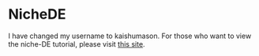 # NicheDE
I have changed my username to kaishumason. For those who want to view the niche-DE tutorial, please visit [this site](https://kaishumason.github.io/NicheDE/).
